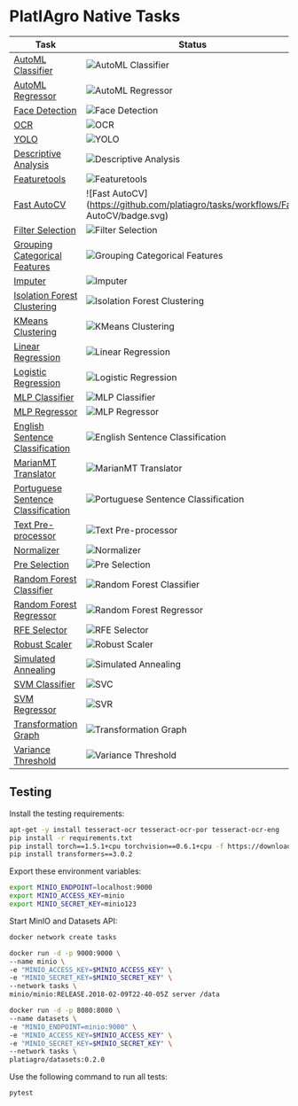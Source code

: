 # PlatIAgro Native Tasks

Task | Status | License
--- | --- | ---
[AutoML Classifier](tasks/automl-classifier/) | ![AutoML Classifier](https://github.com/platiagro/tasks/workflows/AutoML%20Classifier/badge.svg) | TBD
[AutoML Regressor](tasks/automl-regressor/) | ![AutoML Regressor](https://github.com/platiagro/tasks/workflows/AutoML%20Regressor/badge.svg) | TBD
[Face Detection](tasks/cv-mtcnn-face-detection/) | ![Face Detection](https://github.com/platiagro/tasks/workflows/Face%20Detection/badge.svg) | TBD
[OCR](tasks/cv-ocr/) | ![OCR](https://github.com/platiagro/tasks/workflows/OCR/badge.svg) | TBD
[YOLO](tasks/default-yolo/) | ![YOLO](https://github.com/platiagro/tasks/workflows/YOLO/badge.svg) | TBD
[Descriptive Analysis](tasks/descriptive-analysis/) | ![Descriptive Analysis](https://github.com/platiagro/tasks/workflows/Descriptive%20Analysis/badge.svg) | TBD
[Featuretools](tasks/feature-tools/) | ![Featuretools](https://github.com/platiagro/tasks/workflows/Featuretools/badge.svg) | TBD
[Fast AutoCV](tasks/cv-fast-autocv/) | ![Fast AutoCV](https://github.com/platiagro/tasks/workflows/Fast AutoCV/badge.svg) | TBD
[Filter Selection](tasks/filter-selection/) | ![Filter Selection](https://github.com/platiagro/tasks/workflows/Filter%20Selection/badge.svg) | TBD
[Grouping Categorical Features](tasks/grouping-categorical-features/) | ![Grouping Categorical Features](https://github.com/platiagro/tasks/workflows/Grouping%20Categorical%20Features/badge.svg) | TBD
[Imputer](tasks/imputer/) | ![Imputer](https://github.com/platiagro/tasks/workflows/Imputer/badge.svg) | TBD
[Isolation Forest Clustering](tasks/isolation-forest-clustering/) | ![Isolation Forest Clustering](https://github.com/platiagro/tasks/workflows/Isolation%20Forest%20Clustering/badge.svg) | TBD
[KMeans Clustering](tasks/kmeans-clustering/) | ![KMeans Clustering](https://github.com/platiagro/tasks/workflows/KMeans%20Clustering/badge.svg) | TBD
[Linear Regression](tasks/linear-regression/) | ![Linear Regression](https://github.com/platiagro/tasks/workflows/Linear%20Regression/badge.svg) | TBD
[Logistic Regression](tasks/logistic-regression/) | ![Logistic Regression](https://github.com/platiagro/tasks/workflows/Logistic%20Regression/badge.svg) | TBD
[MLP Classifier](tasks/mlp-classifier/) | ![MLP Classifier](https://github.com/platiagro/tasks/workflows/MLP%20Classifier/badge.svg) | TBD
[MLP Regressor](tasks/mlp-regressor/) | ![MLP Regressor](https://github.com/platiagro/tasks/workflows/MLP%20Regressor/badge.svg) | TBD
[English Sentence Classification](tasks/nlp-english-glove-embeddings-sentence-classification/) | ![English Sentence Classification](https://github.com/platiagro/tasks/workflows/English%20Sentence%20Classification/badge.svg) | TBD
[MarianMT Translator](tasks/nlp-marianmt-translator/) | ![MarianMT Translator](https://github.com/platiagro/tasks/workflows/MarianMT%20Translator/badge.svg) | TBD
[Portuguese Sentence Classification](tasks/nlp-portuguese-glove-embeddings-sentence-classification/) | ![Portuguese Sentence Classification](https://github.com/platiagro/tasks/workflows/Portuguese%20Sentence%20Classification/badge.svg) | TBD
[Text Pre-processor](tasks/nlp-text-pre-processor/) | ![Text Pre-processor](https://github.com/platiagro/tasks/workflows/Text%20Pre-processor/badge.svg) | TBD
[Normalizer](tasks/normalizer/) | ![Normalizer](https://github.com/platiagro/tasks/workflows/Normalizer/badge.svg) | TBD
[Pre Selection](tasks/pre-selection/) | ![Pre Selection](https://github.com/platiagro/tasks/workflows/Pre%20Selection/badge.svg) | TBD
[Random Forest Classifier](tasks/random-forest-classifier/) | ![Random Forest Classifier](https://github.com/platiagro/tasks/workflows/Random%20Forest%20Classifier/badge.svg) | TBD
[Random Forest Regressor](tasks/random-forest-regressor/) | ![Random Forest Regressor](https://github.com/platiagro/tasks/workflows/Random%20Forest%20Regressor/badge.svg) | TBD
[RFE Selector](tasks/rfe-selector/) | ![RFE Selector](https://github.com/platiagro/tasks/workflows/RFE%20Selector/badge.svg) | TBD
[Robust Scaler](tasks/robust-scaler/) | ![Robust Scaler](https://github.com/platiagro/tasks/workflows/Robust%20Scaler/badge.svg) | TBD
[Simulated Annealing](tasks/simulated-annealing/) | ![Simulated Annealing](https://github.com/platiagro/tasks/workflows/Simulated%20Annealing/badge.svg) | TBD
[SVM Classifier](tasks/svc/) | ![SVC](https://github.com/platiagro/tasks/workflows/SVM%20Classifier/badge.svg) | TBD
[SVM Regressor](tasks/svr/) | ![SVR](https://github.com/platiagro/tasks/workflows/SVM%20Regressor/badge.svg) | TBD
[Transformation Graph](tasks/transformation-graph/) | ![Transformation Graph](https://github.com/platiagro/tasks/workflows/Transformation%20Graph/badge.svg) | TBD
[Variance Threshold](tasks/variance-threshold/) | ![Variance Threshold](https://github.com/platiagro/tasks/workflows/Variance%20Threshold/badge.svg) | TBD

## Testing

Install the testing requirements:

```bash
apt-get -y install tesseract-ocr tesseract-ocr-por tesseract-ocr-eng
pip install -r requirements.txt
pip install torch==1.5.1+cpu torchvision==0.6.1+cpu -f https://download.pytorch.org/whl/torch_stable.html
pip install transformers==3.0.2
```

Export these environment variables:

```bash
export MINIO_ENDPOINT=localhost:9000
export MINIO_ACCESS_KEY=minio
export MINIO_SECRET_KEY=minio123
```

Start MinIO and Datasets API:

```bash
docker network create tasks
```

```bash
docker run -d -p 9000:9000 \
--name minio \
-e "MINIO_ACCESS_KEY=$MINIO_ACCESS_KEY" \
-e "MINIO_SECRET_KEY=$MINIO_SECRET_KEY" \
--network tasks \
minio/minio:RELEASE.2018-02-09T22-40-05Z server /data
```

```bash
docker run -d -p 8080:8080 \
--name datasets \
-e "MINIO_ENDPOINT=minio:9000" \
-e "MINIO_ACCESS_KEY=$MINIO_ACCESS_KEY" \
-e "MINIO_SECRET_KEY=$MINIO_SECRET_KEY" \
--network tasks \
platiagro/datasets:0.2.0
```

Use the following command to run all tests:

```bash
pytest
```

